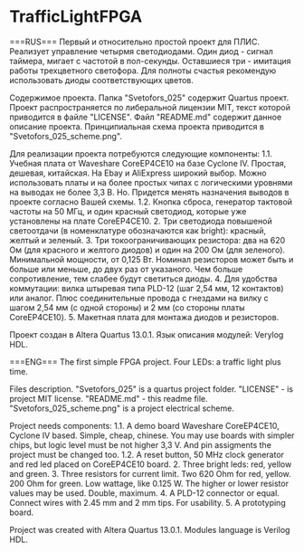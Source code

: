 # TrafficLightFPGA
===RUS===
Первый и относительно простой проект для ПЛИС.
Реализует управление четырмя светодиодами.
Один диод - сигнал таймера, мигает с частотой в пол-секунды.
Оставшиеся три - имитация работы трехцветного светофора. Для полноты счастья рекомендую использовать диоды соответствующих цветов.

Содержимое проекта.
Папка "Svetofors_025" содержит Quartus проект.
Проект распространяется по либеральной лицензии MIT, текст которой приводится в файле "LICENSE".
Файл "README.md" содержит данное описание проекта.
Принципиальная схема проекта приводится в "Svetofors_025_scheme.png".

Для реализации проекта потребуются следующие компоненты:
1.1. Учебная плата от Waveshare CoreEP4CE10 на базе Cyclone IV. Простая, дешевая, китайская.
  На Ebay и AliExpress широкий выбор.
  Можно использовать платы и на более простых чипах с логическими уровнями на выводах не более 3,3 В. Но.
  Придется менять назначения выводов в проекте согласно Вашей схемы.
1.2. Кнопка сброса, генератор тактовой частоты на 50 МГц, и один красный светодиод, которые
  уже установлены на плате CoreEP4CE10.
2. Три светодиода повышеной светоотдачи (в номенклатуре обозначаются как bright): красный, желтый и зеленый.
3. Три токоограничивающих резистора: два на 620 Ом (для красного и желтого диодов) и один на 200 Ом (для зеленого).
  Минимальной мощности, от 0,125 Вт. Номинал резисторов может быть и больше или меньше, до двух раз от указаного.
  Чем больше сопротивление, тем слабее будут светиться диоды.
4. Для удобства коммутации: вилка штыревая типа PLD-12 (шаг 2,54 мм, 12 контактов) или аналог. 
  Плюс соединительные провода с гнездами на вилку с шагом 2,54 мм (с одной стороны) и 2 мм (со стороны платы CoreEP4CE10).
5. Макетная плата для монтажа диодов и резисторов.

Проект создан в Altera Quartus 13.0.1. Язык описания модулей: Verylog HDL.

===ENG===
The first simple FPGA project. Four LEDs: a traffic light plus time.

Files description.
"Svetofors_025" is a quartus project folder.
"LICENSE" - is project MIT license.
"README.md" - this readme file.
"Svetofors_025_scheme.png" is a project electrical scheme.

Project needs components:
1.1. A demo board Waveshare CoreEP4CE10, Cyclone IV based. Simple, cheap, chinese.
  You may use boards with simpler chips, but logic level must be not higher 3,3 V. 
  And pin assigments the project must be changed too.
1.2. A reset button, 50 MHz clock generator and red led placed on CoreEP4CE10 board.
2. Three bright leds: red, yellow and green.
3. Three resistors for current limit. Two 620 Ohm for red, yellow. 200 Ohm for green. Low wattage, like 0.125 W.
  The higher or lower resistor values may be used. Double, maximum.
4. A PLD-12 connector or equal. Connect wires with 2.45 mm and 2 mm tips. For usability.
5. A prototyping board.

Project was created with Altera Quartus 13.0.1. Modules language is Verilog HDL.
